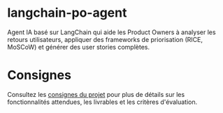 # langchain-po-agent
Agent IA basé sur LangChain qui aide les Product Owners à analyser les retours utilisateurs, appliquer des frameworks de priorisation (RICE, MoSCoW) et générer des user stories complètes.

# Consignes

Consultez les [consignes du projet](CONSIGNES.md) pour plus de détails sur les fonctionnalités attendues, les livrables et les critères d'évaluation.

